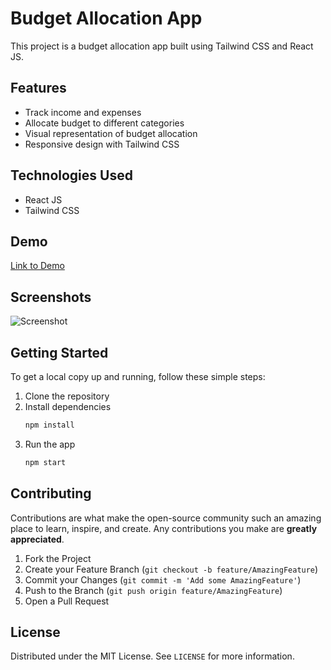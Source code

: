 # Budget Allocation App

This project is a budget allocation app built using Tailwind CSS and React JS.

## Features

- Track income and expenses
- Allocate budget to different categories
- Visual representation of budget allocation
- Responsive design with Tailwind CSS

## Technologies Used

- React JS
- Tailwind CSS

## Demo

[Link to Demo](https://mellifluous-klepon-d545c1.netlify.app/)

## Screenshots
![Screenshot](https://utfs.io/f/296a928e-450b-4d31-8160-8d49d934a498-y05prg.png)

## Getting Started

To get a local copy up and running, follow these simple steps:

1. Clone the repository
2. Install dependencies
   ```sh
   npm install
   ```
3. Run the app
   ```sh
   npm start
   ```

## Contributing

Contributions are what make the open-source community such an amazing place to learn, inspire, and create. Any contributions you make are **greatly appreciated**.

1. Fork the Project
2. Create your Feature Branch (`git checkout -b feature/AmazingFeature`)
3. Commit your Changes (`git commit -m 'Add some AmazingFeature'`)
4. Push to the Branch (`git push origin feature/AmazingFeature`)
5. Open a Pull Request

## License

Distributed under the MIT License. See `LICENSE` for more information.
